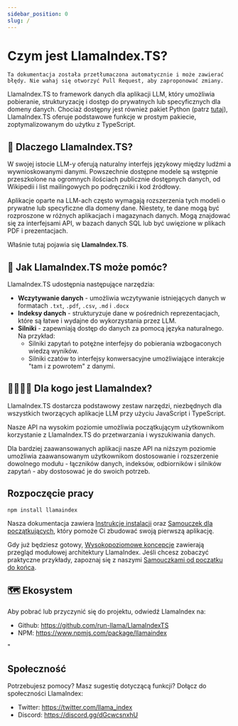 ```yaml
---
sidebar_position: 0
slug: /
---
```


# Czym jest LlamaIndex.TS?

`Ta dokumentacja została przetłumaczona automatycznie i może zawierać błędy. Nie wahaj się otworzyć Pull Request, aby zaproponować zmiany.`

LlamaIndex.TS to framework danych dla aplikacji LLM, który umożliwia pobieranie, strukturyzację i dostęp do prywatnych lub specyficznych dla domeny danych. Chociaż dostępny jest również pakiet Python (patrz [tutaj](https://docs.llamaindex.ai/en/stable/)), LlamaIndex.TS oferuje podstawowe funkcje w prostym pakiecie, zoptymalizowanym do użytku z TypeScript.

## 🚀 Dlaczego LlamaIndex.TS?

W swojej istocie LLM-y oferują naturalny interfejs językowy między ludźmi a wywnioskowanymi danymi. Powszechnie dostępne modele są wstępnie przeszkolone na ogromnych ilościach publicznie dostępnych danych, od Wikipedii i list mailingowych po podręczniki i kod źródłowy.

Aplikacje oparte na LLM-ach często wymagają rozszerzenia tych modeli o prywatne lub specyficzne dla domeny dane. Niestety, te dane mogą być rozproszone w różnych aplikacjach i magazynach danych. Mogą znajdować się za interfejsami API, w bazach danych SQL lub być uwięzione w plikach PDF i prezentacjach.

Właśnie tutaj pojawia się **LlamaIndex.TS**.

## 🦙 Jak LlamaIndex.TS może pomóc?

LlamaIndex.TS udostępnia następujące narzędzia:

- **Wczytywanie danych** - umożliwia wczytywanie istniejących danych w formatach `.txt`, `.pdf`, `.csv`, `.md` i `.docx`
- **Indeksy danych** - strukturyzuje dane w pośrednich reprezentacjach, które są łatwe i wydajne do wykorzystania przez LLM.
- **Silniki** - zapewniają dostęp do danych za pomocą języka naturalnego. Na przykład:
  - Silniki zapytań to potężne interfejsy do pobierania wzbogaconych wiedzą wyników.
  - Silniki czatów to interfejsy konwersacyjne umożliwiające interakcje "tam i z powrotem" z danymi.

## 👨‍👩‍👧‍👦 Dla kogo jest LlamaIndex?

LlamaIndex.TS dostarcza podstawowy zestaw narzędzi, niezbędnych dla wszystkich tworzących aplikacje LLM przy użyciu JavaScript i TypeScript.

Nasze API na wysokim poziomie umożliwia początkującym użytkownikom korzystanie z LlamaIndex.TS do przetwarzania i wyszukiwania danych.

Dla bardziej zaawansowanych aplikacji nasze API na niższym poziomie umożliwia zaawansowanym użytkownikom dostosowanie i rozszerzenie dowolnego modułu - łączników danych, indeksów, odbiorników i silników zapytań - aby dostosować je do swoich potrzeb.

## Rozpoczęcie pracy

`npm install llamaindex`

Nasza dokumentacja zawiera [Instrukcje instalacji](./installation.md) oraz [Samouczek dla początkujących](./starter.md), który pomoże Ci zbudować swoją pierwszą aplikację.

Gdy już będziesz gotowy, [Wysokopoziomowe koncepcje](./concepts.md) zawierają przegląd modułowej architektury LlamaIndex. Jeśli chcesz zobaczyć praktyczne przykłady, zapoznaj się z naszymi [Samouczkami od początku do końca](./end_to_end.md).

## 🗺️ Ekosystem

Aby pobrać lub przyczynić się do projektu, odwiedź LlamaIndex na:

- Github: https://github.com/run-llama/LlamaIndexTS
- NPM: https://www.npmjs.com/package/llamaindex

"

## Społeczność

Potrzebujesz pomocy? Masz sugestię dotyczącą funkcji? Dołącz do społeczności LlamaIndex:

- Twitter: https://twitter.com/llama_index
- Discord: https://discord.gg/dGcwcsnxhU
